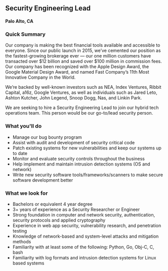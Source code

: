 ## Security Engineering Lead
#### Palo Alto, CA

### Quick Summary
Our company is making the best financial tools available and accessible to everyone. Since our public launch in 2015, we’ve cemented our position as the fastest-growing brokerage ever — our one million customers have transacted over $12 billion and saved over $100 million in commission fees. Our company has been recognized with the Apple Design Award, the Google Material Design Award, and named Fast Company’s 11th Most Innovative Company in the World.

We’re backed by well-known investors such as NEA, Index Ventures, Ribbit Capital, a16z, Google Ventures, as well as individuals such as Jared Leto, Ashton Kutcher, John Legend, Snoop Dogg, Nas, and Linkin Park.

We are seeking to hire a Security Engineering Lead to join our hybrid tech operations team. This person would be our go-to/lead security person.

### What you'll do
+	Manage our bug bounty program
+	Assist with audit and development of security critical code
+	Patch existing systems for new vulnerabilities and keep our systems up to date
+	Monitor and evaluate security controls throughout the business
+	Help implement and maintain intrusion detection systems (OS and network)
+	Write new security software tools/frameworks/scanners to make secure software development better

### What we look for
+	Bachelors or equivalent 4 year degree
+	3+ years of experience as a Security Researcher or Engineer
+	Strong foundation in computer and network security, authentication, security protocols and applied cryptography
+	Experience in web app security, vulnerability research, and penetration testing
+	Knowledge of network-based and system-level attacks and mitigation methods
+	Familiarity with at least some of the following: Python, Go, Obj-C, C, bash
+	Familiarity with log formats and intrusion detection systems for Linux based systems

